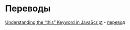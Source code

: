 # Переводы

[Understanding the “this” Keyword in JavaScript](https://medium.com/better-programming/understanding-the-this-keyword-in-javascript-cb76d4c7c5e8) - [перевод](#)
